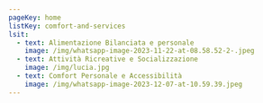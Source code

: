 ```yaml
---
pageKey: home
listKey: comfort-and-services
lsit:
  - text: Alimentazione Bilanciata e personale
    image: /img/whatsapp-image-2023-11-22-at-08.58.52-2-.jpeg
  - text: Attività Ricreative e Socializzazione
    image: /img/lucia.jpg
  - text: Comfort Personale e Accessibilità
    image: /img/whatsapp-image-2023-12-07-at-10.59.39.jpeg
---
```

